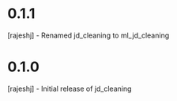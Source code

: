 # 0.1.1
[rajeshj] - Renamed jd_cleaning to ml_jd_cleaning
# 0.1.0
[rajeshj] - Initial release of jd_cleaning
